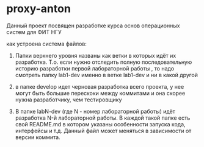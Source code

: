 # proxy-anton

Данный проект посвящен разработке курса основ операционных систем для ФИТ НГУ

как устроена система файлов: 
1) Папки верхнего уровня названы как ветки в которых идёт их разработка. Т.о. если нужно отследить полную последовательную историю разработки первой лабораторной работы , то надо смотреть папку lab1-dev именно в ветке lab1-dev и ни в какой другой

2) в папке develop идет черновая разработка всего проекта, у нее могут быть большие перескоки между коммитами и она скорее нужна разработчику, чем тестировщику

3) В папке labN-dev (где N - номер лабораторной работы) идёт разработка N-й лабораторной работы. В каждой такой папке есть свой README.md в котором указаны особенности запуска кода, интерфейсы и т.д. Данный файл может меняться в зависимости от версии коммита.